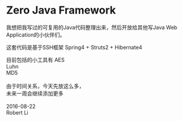 # Zero Java Framework

我想把我写过的可复用的Java代码整理出来，然后开放给其他写Java Web Application的小伙伴们。

这套代码是基于SSH框架 Spring4 + Struts2 + Hibernate4

目前包括的小工具有
AES<br>
Luhn<br>
MD5<br>
<br>
由于时间关系，今天先放这么多，<br>
未来一周会继续添加更多<br><br>
2016-08-22<br>
Robert Li<br>
